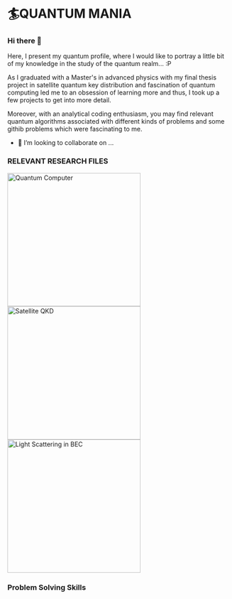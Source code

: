 # 🏄‍QUANTUM MANIA

### Hi there 👋

Here, I present my quantum profile, where I would like to portray a little bit of my knowledge in the study of the quantum realm... :P 

As I graduated with a Master's in advanced physics with my final thesis project in satellite quantum key distribution and fascination of quantum computing led me to an obsession of learning more and thus, I took up a few projects to get into more detail. 

Moreover, with an analytical coding enthusiasm, you may find relevant quantum algorithms associated with different kinds of problems and some githib problems which were fascinating to me.


- 👯 I’m looking to collaborate on ...


### RELEVANT RESEARCH FILES

<!-- BEGIN YOUTUBE-CARDS -->

<a href= "https://github.com/thejoker-ayush/Quantum/blob/0365372d177688c3aeafbbe046ea55a6750506e6/QC.pdf"><img src="https://user-images.githubusercontent.com/110907842/213521196-aea3d932-1b35-46e1-aaf0-fc8805fef60c.jpg" width="300" title="Quantum Computer"></a>
<a href= "https://github.com/thejoker-ayush/Quantum/blob/0365372d177688c3aeafbbe046ea55a6750506e6/Satellite%20QKD.pdf"><img src="https://user-images.githubusercontent.com/110907842/213521465-69c711e1-58bc-42f4-8466-8aca0e98b253.jpg" width="300" title="Satellite QKD"></a>
<a href= "https://github.com/thejoker-ayush/Quantum/blob/0365372d177688c3aeafbbe046ea55a6750506e6/BEC%20Light%20Scat.pdf"><img src="https://user-images.githubusercontent.com/110907842/213521680-63c26b2e-dc76-45a6-99d3-2932f7b34148.jpg" width="300" title="Light Scattering in BEC"></a>

<!-- END YOUTUBE-CARDS -->


### Problem Solving Skills

